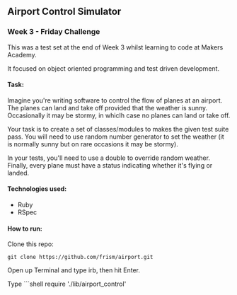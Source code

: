 Airport Control Simulator
--------------------------

### Week 3 - Friday Challenge

This was a test set at the end of Week 3 whilst learning to code at Makers Academy.

It focused on object oriented programming and test driven development.

#### Task:

Imagine you're writing software to control the flow of planes at an airport.
The planes can land and take off provided that the weather is sunny.
Occasionally it may be stormy, in whicIh case no planes can land or take off.

Your task is to create a set of classes/modules to makes the given test suite pass.
You will need to use random number generator to set the weather (it is normally sunny but on rare occasions it may be stormy).

In your tests, you'll need to use a double to override random weather.
Finally, every plane must have a status indicating whether it's flying or landed.

#### Technologies used:

+ Ruby
+ RSpec

#### How to run:

Clone this repo:
```shell
git clone https://github.com/frism/airport.git
```

Open up Terminal and type irb, then hit Enter.

Type ```shell
require './lib/airport_control'
```
